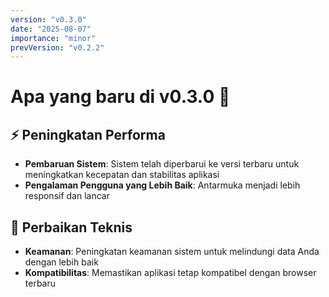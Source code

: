 ```yaml
---
version: "v0.3.0"
date: "2025-08-07"
importance: "minor"
prevVersion: "v0.2.2"
---
```


# Apa yang baru di v0.3.0 🔧

## ⚡ Peningkatan Performa

- **Pembaruan Sistem**: Sistem telah diperbarui ke versi terbaru untuk meningkatkan kecepatan dan stabilitas aplikasi
- **Pengalaman Pengguna yang Lebih Baik**: Antarmuka menjadi lebih responsif dan lancar

## 🔧 Perbaikan Teknis

- **Keamanan**: Peningkatan keamanan sistem untuk melindungi data Anda dengan lebih baik
- **Kompatibilitas**: Memastikan aplikasi tetap kompatibel dengan browser terbaru

